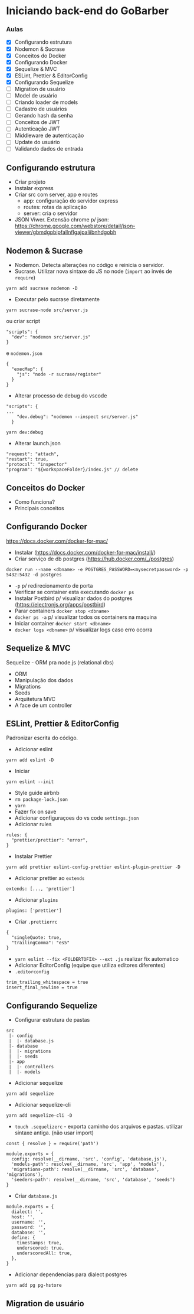 # Iniciando back-end do GoBarber

### Aulas

- [x] Configurando estrutura
- [x] Nodemon & Sucrase
- [x] Conceitos do Docker
- [x] Configurando Docker
- [x] Sequelize & MVC
- [x] ESLint, Prettier & EditorConfig
- [x] Configurando Sequelize
- [ ] Migration de usuário
- [ ] Model de usuário
- [ ] Criando loader de models
- [ ] Cadastro de usuários
- [ ] Gerando hash da senha
- [ ] Conceitos de JWT
- [ ] Autenticação JWT
- [ ] Middleware de autenticação
- [ ] Update do usuário
- [ ] Validando dados de entrada

## Configurando estrutura

- Criar projeto
- Instalar express
- Criar src com server, app e routes
  - app: configuração do servidor express
  - routes: rotas da aplicação
  - server: cria o servidor
- JSON Viwer. Extensão chrome p/ json: https://chrome.google.com/webstore/detail/json-viewer/gbmdgpbipfallnflgajpaliibnhdgobh

## Nodemon & Sucrase

- Nodemon. Detecta alterações no código e reinicia o servidor.
- Sucrase. Utilizar nova sintaxe do JS no node (```import``` ao invés de ```require```)
```
yarn add sucrase nodemon -D
```
- Executar pelo sucrase diretamente
```
yarn sucrase-node src/server.js
```
ou criar script
```
"scripts": {
  "dev": "nodemon src/server.js"
}
```
e ```nodemon.json```
```
{
  "execMap": {
    "js": "node -r sucrase/register"
  }
}
```
- Alterar processo de debug do vscode
```
"scripts": {
...
    "dev.debug": "nodemon --inspect src/server.js"
  }
```
```
yarn dev:debug
```
- Alterar launch.json
```
"request": "attach",
"restart": true,
"protocol": "inspector"
"program": "${workspaceFolder}/index.js" // delete
```

## Conceitos do Docker

- Como funciona?
- Principais conceitos

## Configurando Docker

https://docs.docker.com/docker-for-mac/

- Instalar (https://docs.docker.com/docker-for-mac/install/)
- Criar serviço de db postgres (https://hub.docker.com/_/postgres)
```
docker run --name <dbname> -e POSTGRES_PASSWORD=<mysecretpassword> -p 5432:5432 -d postgres
```
- ```-p``` p/ redirecionamento de porta
- Verificar se container esta executando ```docker ps```
- Instalar Postbird p/ visualizar dados do postgres (https://electronjs.org/apps/postbird)
- Parar containers ```docker stop <dbname>```
- ```docker ps -a``` p/ visualizar todos os containers na maquina
- Iniciar container ```docker start <dbname>```
- ```docker logs <dbname>``` p/ visualizar logs caso erro ocorra

## Sequelize & MVC

Sequelize - ORM pra node.js (relational dbs)

- ORM
- Manipulação dos dados
- Migrations
- Seeds
- Arquitetura MVC
- A face de um controller

## ESLint, Prettier & EditorConfig

Padronizar escrita do código. 
- Adicionar eslint
```
yarn add eslint -D
```
- Iniciar
```
yarn eslint --init
```
- Style guide airbnb
- ```rm package-lock.json```
- ```yarn```
- Fazer fix on save
- Adicionar configuraçoes do vs code ```settings.json```
- Adicionar rules
```
rules: {
  "prettier/prettier": "error",
}
```
- Instalar Prettier
```
yarn add prettier eslint-config-prettier eslint-plugin-prettier -D
```
- Adicionar prettier ao ```extends```
```
extends: [..., 'prettier']
```
- Adicionar ```plugins```
```
plugins: ['prettier']
```
- Criar ```.prettierrc```
```
{
  "singleQuote: true,
  "trailingComma": "es5"
}
```
- ```yarn eslint --fix <FOLDERTOFIX> --ext .js``` realizar fix automatico
- Adicionar EditorConfig (equipe que utiliza editores diferentes)
- ```.editorconfig```
```
trim_trailing_whitespace = true
insert_final_newline = true
```

## Configurando Sequelize

- Configurar estrutura de pastas
```
src
 |- config
 |  |- database.js
 |- database
 |  |- migrations
 |  |- seeds
 |- app
 |  |- controllers
 |  |- models
```
- Adicionar sequelize
```
yarn add sequelize
```
- Adicionar sequelize-cli
```
yarn add sequelize-cli -D
```
- ```touch .sequelizerc``` - exporta caminho dos arquivos e pastas. utilizar sintaxe antiga. (não usar import)
```
const { resolve } = require('path')

module.exports = {
  config: resolve(__dirname, 'src', 'config', 'database.js'),
  'models-path': resolve(__dirname, 'src', 'app', 'models'),
  'migrations-path': resolve(__dirname, 'src', 'database', 'migrations'),
  'seeders-path': resolve(__dirname, 'src', 'database', 'seeds')
}
```
- Criar ```database.js```
```
module.exports = {
  dialect: '',
  host: '',
  username: '',
  password: '',
  database: '',
  define: {
    timestamps: true,
    underscored: true,
    underscoredAll: true,
  },
}
```
- Adicionar dependencias para dialect postgres
```
yarn add pg pg-hstore
```

## Migration de usuário